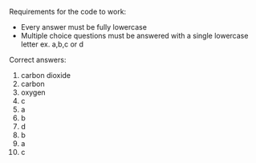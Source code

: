 Requirements for the code to work:
- Every answer must be fully lowercase
-  Multiple choice questions must be answered with a single lowercase letter ex. a,b,c or d

Correct answers:
1. carbon dioxide
2. carbon
3. oxygen
4. c
5. a
6. b
7. d
8. b
9. a
10. c

